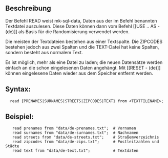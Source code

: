 ## Beschreibung

Der Befehl READ weist mk-sql-data, Daten aus der im Befehl benannten Textdatei auszulesen. Diese Daten können dann vom Befehl [[USE .. AS - (de)]] als Basis für die Randomisierung verwendet werden.

Die meisten der Textdateien bestehen aus einer Textspalte. Die ZIPCODES bestehen jedoch aus zwei Spalten und die TEXT-Datei hat keine Spalten, sondern besteht aus normalem Text.

Es ist möglich, mehr als eine Datei zu laden; die neuen Datensätze werden einfach an die schon eingelesenen Daten angehängt. Mit [[RESET - (de)]] können eingelesene Daten wieder aus dem Speicher entfernt werden.

## Syntax:

```
  read {PRENAMES|SURNAMES|STREETS|ZIPCODES|TEXT} from <TEXTFILENAME>;  
```

## Beispiel:

```
   read prenames from "data/de-prenames.txt";  # Vornamen
   read surnames from "data/de-surnames.txt";  # Nachnamen
   read streets from "data/de-streets.txt";    # Straßemverzeichnis
   read zipcodes from "data/de-zips.txt";      # Postleitzahlen und Städte
   read text from "data/de-text.txt";          # Textdaten
```

